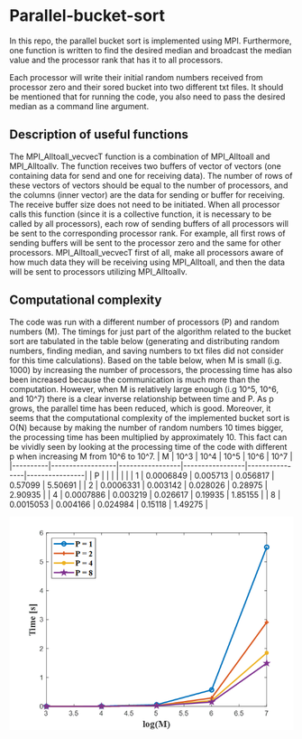 # Parallel-bucket-sort
In this repo, the parallel bucket sort is implemented using MPI. Furthermore, one function is written to find the desired median and broadcast the median value and the processor rank that has it to all processors. 


Each processor will write their initial random numbers received from processor zero and their sored bucket into two different txt files. It should be mentioned that for running the code, you also need to pass the desired median as a command line argument. 

## Description of useful functions
The MPI_Alltoall_vecvecT function is a combination of MPI_Alltoall and MPI_Alltoallv. The function receives two buffers of vector of vectors (one containing data for send and one for receiving data). The number of rows of these vectors of vectors should be equal to the number of processors, and the columns (inner vector) are the data for sending or buffer for receiving. The receive buffer size does not need to be initiated. When all processor calls this function (since it is a collective function, it is necessary to be called by all processors), each row of sending buffers of all processors will be sent to the corresponding processor rank. For example, all first rows of sending buffers will be sent to the processor zero and the same for other processors. MPI_Alltoall_vecvecT first of all, make all processors aware of how much data they will be receiving using MPI_Alltoall, and then the data will be sent to processors utilizing MPI_Alltoallv. 

## Computational complexity

The code was run with a different number of processors (P) and random numbers (M). The timings for just part of the algorithm related to the bucket sort are tabulated in the table below (generating and distributing random numbers, finding median, and saving numbers to txt files did not consider for this time calculations). Based on the table below, when M is small (i.g. 1000) by increasing the number of processors, the processing time has also been increased because the communication is much more than the computation. However, when M is relatively large enough (i.g 10^5, 10^6, and 10^7) there is a clear inverse relationship between time and P. As p grows, the parallel time has been reduced, which is good. Moreover, it seems that the computational complexity of the implemented bucket sort is O(N) because by making the number of random numbers 10 times bigger, the processing time has been multiplied by approximately 10. This fact can be vividly seen by looking at the processing time of the code with different p when increasing M from 10^6 to 10^7.
|     M    |     10^3         |     10^4        |     10^5        |     10^6       |     10^7       |
|----------|------------------|-----------------|-----------------|----------------|----------------|
|     P    |                  |                 |                 |                |                |
|     1    |     0.0006849    |     0.005713    |     0.056817    |     0.57099    |     5.50691    |
|     2    |     0.0006331    |     0.003142    |     0.028026    |     0.28975    |     2.90935    |
|     4    |     0.0007886    |     0.003219    |     0.026617    |     0.19935    |     1.85155    |
|     8    |     0.0015053    |     0.004166    |     0.024984    |     0.15118    |     1.49275    |

![Random numbers vs # of processors](Picture1.png)
